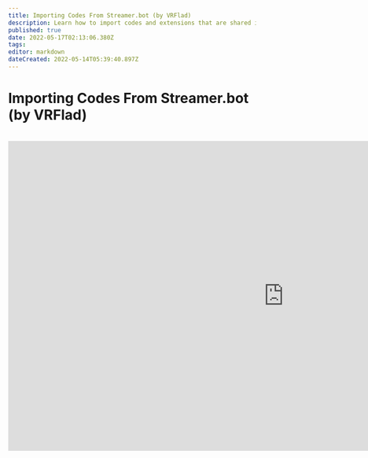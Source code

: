 ```yaml
---
title: Importing Codes From Streamer.bot (by VRFlad)
description: Learn how to import codes and extensions that are shared in the community.
published: true
date: 2022-05-17T02:13:06.380Z
tags: 
editor: markdown
dateCreated: 2022-05-14T05:39:40.897Z
---
```


# Importing Codes From Streamer.bot (by VRFlad)
<br>
<iframe width="1120" height="630" src="https://www.youtube.com/embed/KtAjK6KlnCQ" title="YouTube video player" frameborder="0" allow="accelerometer; autoplay; clipboard-write; encrypted-media; gyroscope; picture-in-picture" allowfullscreen></iframe>